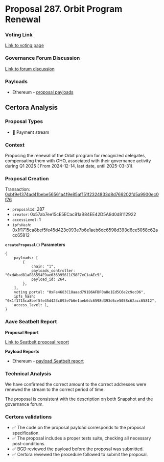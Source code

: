 # Proposal 287. Orbit Program Renewal

### Voting Link
[Link to voting page](https://vote.onaave.com/proposal/?proposalId=287)

### Governance Forum Discussion
[Link to forum discussion](https://governance.aave.com/t/arfc-orbit-program-renewal-q1-2025/21205)

### Payloads

* Ethereum - [proposal payloads](https://etherscan.io/address/0x4eD1EfE307b784B3E9b72A50AbA0dFAd3B14fD43)


## Certora Analysis

### Proposal Types
* :bank: Payment stream

### Context
Proposing the renewal of the Orbit program for recognized delegates, compensating them with GHO, associated with their governance activity during Q1 2025 ( From 2024-12-14, last date, until 2025-03-31).

### Proposal Creation
Transaction: [0xbf9e1374ad41bebe56561a4f9e85af151f2324833d8d766202fd5a9900ec0f76](https://etherscan.io/tx/0xbf9e1374ad41bebe56561a4f9e85af151f2324833d8d766202fd5a9900ec0f76)
- `proposalId`: 287
- `creator`: 0x57ab7ee15cE5ECacB1aB84EE42D5A9d0d8112922
- `accessLevel`: 1
- `ipfsHash`: 0x1f1715ca8bef5fe45d423c093e7b6e1aeb6dc6598d393d6ce5058c62acc65812

**`createProposal()` Parameters**
```
{
    payloads: [
        {
            chain: "1",
            payloads_controller: "0xdAbad81aF85554E9ae636395611C58F7eC1aAEc5",
            payload_id: 264,
        },
    ],
    voting_portal: "0xFe4683C18aaad791B6AFDF0a8e1Ed5C6e2c9ecD6",
    ipfs_hash: "0x1f1715ca8bef5fe45d423c093e7b6e1aeb6dc6598d393d6ce5058c62acc65812",
    access_level: 1,
}
```

### Aave Seatbelt Report
**Proposal Report**

[Link to Seatbelt proposal report](https://github.com/bgd-labs/seatbelt-gov-v3/blob/main/reports/proposals/287.md)

**Payload Reports**

* Ethereum - [payload Seatbelt report](https://github.com/bgd-labs/seatbelt-gov-v3/blob/main/reports/payloads/1/0xdAbad81aF85554E9ae636395611C58F7eC1aAEc5/264.md)


### Technical Analysis
We have confirmed the correct amount to the correct addresses were renewed the stream to the correct period of time.

The proposal is consistent with the description on both Snapshot and the governance forum.

### Certora validations
* :white_check_mark: The code on the proposal payload corresponds to the proposal specification.
* :white_check_mark: The proposal includes a proper tests suite, checking all necessary post-conditions.
* :white_check_mark: BGD reviewed the payload before the proposal was submitted.
* :white_check_mark: Certora reviewed the procedure followed to submit the proposal.